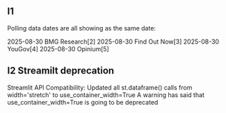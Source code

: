 ## I1 
Polling data dates are all showing as the same date:

2025-08-30	BMG Research[2]
2025-08-30	Find Out Now[3]
2025-08-30	YouGov[4]
2025-08-30	Opinium[5]

## I2 Streamilt deprecation
Streamlit API Compatibility: Updated all st.dataframe() calls from width='stretch' to use_container_width=True
A warning has said that use_container_width=True is going to be deprecated